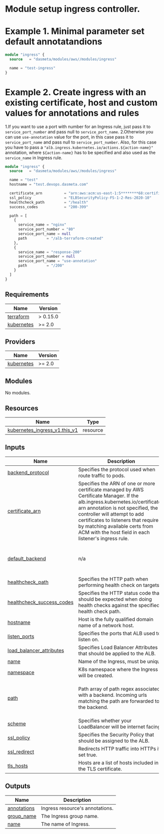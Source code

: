 # Module setup ingress controller.

# Example 1. Minimal parameter set default annotatandions

```terraform
module "ingress" {
  source   = "dasmeta/modules/aws//modules/ingress"

  name = "test-ingress"
}
```

# Example 2. Create ingress with an existing certificate, host and custom values for annotations and rules
1.If you want to use a port with number for an Ingress rule, just pass it to `service_port_number` and pass null to `service_port_name`.
2.Otherwise you can use `use-annotation` value for the port, in this case pass it to `service_port_name` and pass null to `service_port_number`.
  Also, for this case you have to pass a `"alb.ingress.kubernetes.io/actions.${action-name}"` annotation, where `${action-name}` has to be specified and also used as the `service_name` in Ingress rule.

```terraform
module "ingress" {
  source   = "dasmeta/modules/aws//modules/ingress"

  name = "test"
  hostname = "test.devops.dasmeta.com"

  certificate_arn          = "arn:aws:acm:us-east-1:5********68:certificate/a55ee6eb****1706"
  ssl_policy               = "ELBSecurityPolicy-FS-1-2-Res-2020-10"
  healthcheck_path         = "/health"
  success_codes            = "200-399"

  path = [
    {
      service_name = "nginx"
      service_port_number = "80"
      service_port_name = null
      path         = "/alb-terraform-created"
    },
    {
      service_name = "response-200"
      service_port_number = null
      service_port_name = "use-annotation"
      path         = "/200"
    }
  ]
}
```

<!-- BEGINNING OF PRE-COMMIT-TERRAFORM DOCS HOOK -->
## Requirements

| Name | Version |
|------|---------|
| <a name="requirement_terraform"></a> [terraform](#requirement\_terraform) | > 0.15.0 |
| <a name="requirement_kubernetes"></a> [kubernetes](#requirement\_kubernetes) | >= 2.0 |

## Providers

| Name | Version |
|------|---------|
| <a name="provider_kubernetes"></a> [kubernetes](#provider\_kubernetes) | >= 2.0 |

## Modules

No modules.

## Resources

| Name | Type |
|------|------|
| [kubernetes_ingress_v1.this_v1](https://registry.terraform.io/providers/hashicorp/kubernetes/latest/docs/resources/ingress_v1) | resource |

## Inputs

| Name | Description | Type | Default | Required |
|------|-------------|------|---------|:--------:|
| <a name="input_backend_protocol"></a> [backend\_protocol](#input\_backend\_protocol) | Specifies the protocol used when route traffic to pods. | `string` | `"HTTP"` | no |
| <a name="input_certificate_arn"></a> [certificate\_arn](#input\_certificate\_arn) | Specifies the ARN of one or more certificate managed by AWS Certificate Manager. If the alb.ingress.kubernetes.io/certificate-arn annotation is not specified, the controller will attempt to add certificates to listeners that require it by matching available certs from ACM with the host field in each listener's ingress rule. | `string` | `""` | no |
| <a name="input_default_backend"></a> [default\_backend](#input\_default\_backend) | n/a | <pre>object({<br>    service_name = string<br>    service_port = string<br>  })</pre> | <pre>{<br>  "service_name": null,<br>  "service_port": null<br>}</pre> | no |
| <a name="input_healthcheck_path"></a> [healthcheck\_path](#input\_healthcheck\_path) | Specifies the HTTP path when performing health check on targets. | `string` | `"/"` | no |
| <a name="input_healthcheck_success_codes"></a> [healthcheck\_success\_codes](#input\_healthcheck\_success\_codes) | Specifies the HTTP status code that should be expected when doing health checks against the specified health check path. | `string` | `"200"` | no |
| <a name="input_hostname"></a> [hostname](#input\_hostname) | Host is the fully qualified domain name of a network host. | `string` | `null` | no |
| <a name="input_listen_ports"></a> [listen\_ports](#input\_listen\_ports) | Specifies the ports that ALB used to listen on. | `string` | `"80"` | no |
| <a name="input_load_balancer_attributes"></a> [load\_balancer\_attributes](#input\_load\_balancer\_attributes) | Specifies Load Balancer Attributes that should be applied to the ALB. | `string` | `""` | no |
| <a name="input_name"></a> [name](#input\_name) | Name of the Ingress, must be unique. | `string` | n/a | yes |
| <a name="input_namespace"></a> [namespace](#input\_namespace) | K8s namespace where the Ingress will be created. | `string` | `"default"` | no |
| <a name="input_path"></a> [path](#input\_path) | Path array of path regex associated with a backend. Incoming urls matching the path are forwarded to the backend. | <pre>list(object({<br>    name = string<br>    port = string<br>    path = string<br>  }))</pre> | `null` | no |
| <a name="input_scheme"></a> [scheme](#input\_scheme) | Specifies whether your LoadBalancer will be internet facing. | `string` | `"internet-facing"` | no |
| <a name="input_ssl_policy"></a> [ssl\_policy](#input\_ssl\_policy) | Specifies the Security Policy that should be assigned to the ALB. | `string` | `"ELBSecurityPolicy-2016-08"` | no |
| <a name="input_ssl_redirect"></a> [ssl\_redirect](#input\_ssl\_redirect) | Redirects HTTP traffic into HTTPs if set true. | `bool` | `true` | no |
| <a name="input_tls_hosts"></a> [tls\_hosts](#input\_tls\_hosts) | Hosts are a list of hosts included in the TLS certificate. | `list(string)` | `null` | no |

## Outputs

| Name | Description |
|------|-------------|
| <a name="output_annotations"></a> [annotations](#output\_annotations) | Ingress resource's annotations. |
| <a name="output_group_name"></a> [group\_name](#output\_group\_name) | The Ingress group name. |
| <a name="output_name"></a> [name](#output\_name) | The name of Ingress. |
<!-- END OF PRE-COMMIT-TERRAFORM DOCS HOOK -->
